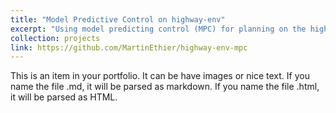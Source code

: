 ```yaml
---
title: "Model Predictive Control on highway-env"
excerpt: "Using model predicting control (MPC) for planning on the highway-env simulator.<br/><img src='/images/projects/highway_env.gif' style='width:512px;'>"
collection: projects
link: https://github.com/MartinEthier/highway-env-mpc
---
```


This is an item in your portfolio. It can be have images or nice text. If you name the file .md, it will be parsed as markdown. If you name the file .html, it will be parsed as HTML. 
